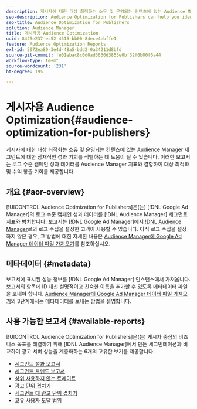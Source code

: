 ```yaml
---
description: 게시자에 대한 대상 최적화는 소유 및 운영되는 컨텐츠에 있는 Audience Manager 세그먼트에 대한 잠재적인 성과 기회를 식별하는 데 도움이 될 수 있습니다. 이러한 보고서는 로그 수준 캠페인 성과 데이터를 Audience Manager 지표와 결합하여 대상 최적화 및 수익 창출 기회를 제공합니다.
seo-description: Audience Optimization for Publishers can help you identify potential performance opportunities for Audience Manager segments on your owned and operated content. These reports combine log-level campaign performance data with Audience Manager metrics to inform audience optimizations and monetization opportunities.
seo-title: Audience Optimization for Publishers
solution: Audience Manager
title: 게시자용 Audience Optimization
uuid: 8425e237-ec52-4615-bb00-84ece4ebffe1
feature: Audience Optimization Reports
exl-id: 5972ea89-3e4d-48a5-bdd2-0a34211d8bfd
source-git-commit: fe01ebac8c0d0ad3630d3853e0bf32f0b00f6a44
workflow-type: tm+mt
source-wordcount: '231'
ht-degree: 19%

---
```


# 게시자용 Audience Optimization{#audience-optimization-for-publishers}

게시자에 대한 대상 최적화는 소유 및 운영되는 컨텐츠에 있는 Audience Manager 세그먼트에 대한 잠재적인 성과 기회를 식별하는 데 도움이 될 수 있습니다. 이러한 보고서는 로그 수준 캠페인 성과 데이터를 Audience Manager 지표와 결합하여 대상 최적화 및 수익 창출 기회를 제공합니다.

## 개요 {#aor-overview}

[!UICONTROL Audience Optimization for Publishers]은(는) [!DNL Google Ad Manager]의 로그 수준 캠페인 성과 데이터를 [!DNL Audience Manager] 세그먼트 지표와 병치합니다. 보고서는 [!DNL Google Ad Manager]에서 [!DNL Audience Manager](으)로의 로그 수집을 설정한 고객이 사용할 수 있습니다. 아직 로그 수집을 설정하지 않은 경우, 그 방법에 대한 자세한 내용은 [Audience Manager에 Google Ad Manager 데이터 파일 가져오기](import-dfp.md)를 참조하십시오.

## 메타데이터 {#metadata}

보고서에 표시된 성능 정보를 [!DNL Google Ad Manager] 인스턴스에서 가져옵니다. 보고서의 항목에 ID 대신 설명적이고 친숙한 이름을 추가할 수 있도록 메타데이터 파일을 보내야 합니다. [Audience Manager에 Google Ad Manager 데이터 파일 가져오기](../../../reporting/audience-optimization-reports/aor-publishers/import-dfp.md)의 3단계에서는 메타데이터를 보내는 방법을 설명합니다.

## 사용 가능한 보고서 {#available-reports}

[!UICONTROL Audience Optimization for Publishers]은(는) 게시자 중심의 비즈니스 목표를 해결하기 위해 [!DNL Audience Manager]에서 만든 세그먼테이션과 비교하여 광고 서버 성능을 계층화하는 6개의 고유한 보기를 제공합니다.

+ [세그먼트 성과 보고서](publisher-segment-performance.md)
+ [세그먼트 트렌드 보고서](publisher-segment-trends.md)
+ [상위 사용하지 않는 트레이트](publisher-top-unused-traits.md)
+ [광고 단위 겹치기](publisher-ad-unit-overlap.md)
+ [세그먼트 대 광고 단위 겹치기](publisher-segment-ad-unit-overlap.md)
+ [고유 사용자 도달 범위](publisher-unique-reach.md)
